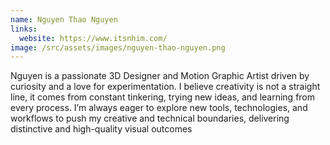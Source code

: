 ```yaml
---
name: Nguyen Thao Nguyen
links:
  website: https://www.itsnhim.com/
image: /src/assets/images/nguyen-thao-nguyen.png
---
```

Nguyen is a passionate 3D Designer and Motion Graphic Artist driven by curiosity and a love for experimentation. I believe creativity is not a straight line, it comes from constant tinkering, trying new ideas, and learning from every process. I’m always eager to explore new tools, technologies, and workflows to push my creative and technical boundaries, delivering distinctive and high-quality visual outcomes